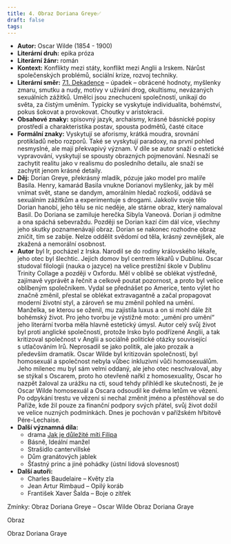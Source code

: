 ```yaml
---
title: 4. Obraz Doriana Greye✅
draft: false
tags:
---
```

 * **Autor:** Oscar Wilde (1854 - 1900)
* **Literární druh:** epika próza
* **Literární žánr:** román
* **Kontext:** Konflikty mezi státy, konflikt mezi Anglii a Irskem. Nárůst společenských problémů, sociální krize, rozvoj techniky.
* **Literární směr:** [7.1. Dekadence](7.1.%20Dekadence.md) – úpadek – obrácené hodnoty, myšlenky zmaru, smutku a nudy, motivy v užívání drog, okultismu, nevázaných sexuálních zážitků. Umělci jsou znechuceni společností, unikají do světa, za čistým uměním. Typicky se vyskytuje individualita, bohémství, pokus šokovat a provokovat. Choutky v aristokracii.
* **Obsahové znaky:** spisovný jazyk, archaismy, krásné básnické popisy prostředí a charakteristika postav, spousta podmětů, časté citace
* **Formální znaky:** Vyskytují se aforismy, krátká moudra, srovnání protikladů nebo rozporů. Také se vyskytují paradoxy, na první pohled nesmyslné, ale mají překvapivý význam. V díle se autor snaží o estetické vypravování, vyskytují se spousty obrazných pojmenování. Nesnaží se zachytit realitu jako v realismu do posledního detailu, ale snaží se zachytit jenom krásné detaily.
* **Děj:** Dorian Greye, překrásný mladík, pózuje jako model pro malíře Basila. Henry, kamarád Basila vnukne Dorianovi myšlenky, jak by měl vnímat svět, stane se dandym, amorálním hledač rozkoší, oddává se sexuálním zážitkům a experimentuje s drogami. Jakkoliv svoje tělo Dorian hanobí, jeho tělu se nic neděje, ale stárne obraz, který namaloval Basil. Do Doriana se zamiluje herečka Sibyla Vaneová. Dorian ji odmítne a ona spáchá sebevraždu. Později se Dorian kazí čím dál více, všechny jeho skutky poznamenávají obraz. Dorian se nakonec rozhodne obraz zničit, tím se zabije. Nelze oddělit svědomí od těla, krásný zevnějšek, ale zkažená a nemorální osobnost.
* **Autor** byl Ir, pocházel z Irska. Narodil se do rodiny královského lékaře, jeho otec byl šlechtic. Jejich domov byl centrem lékařů v Dublinu. Oscar studoval filologii (nauka o jazyce) na velice prestižní škole v Dublinu Trinity Collage a později v Oxfordu. Měl v oblibě se oblékat výstředně, zajímavě vyprávět a řečnit a celkově poutat pozornost, a proto byl velice oblíbeným společníkem. Vydal se přednášet po Americe, tento výlet ho značně změnil, přestal se oblékat extravagantně a začal propagovat moderní životní styl, a zároveň se mu změnil pohled na umění. Manželka, se kterou se oženil, mu zajistila luxus a on si mohl dále žít bohémský život. Pro jeho tvorbu je výstižné moto: „umění pro umění“ jeho literární tvorba měla hlavně estetický úmysl. Autor celý svůj život byl proti anglické společnosti, protože Irsko bylo podřízené Anglii, a tak kritizoval společnost v Anglii a sociálně politické otázky související s utlačováním Irů. Neprosadil se jako politik, ale jako prozaik a především dramatik. Oscar Wilde byl kritizován společností, byl homosexuál a společnost nebyla vůbec inkluzivní vůči homosexuálům. Jeho milenec mu byl sám velmi oddaný, ale jeho otec neschvaloval, aby se stýkal s Oscarem, proto ho otevřeně nařkl z homosexuality, Oscar ho nazpět žaloval za urážku na cti, soud tehdy přihlédl ke skutečnosti, že je Oscar Wilde homosexuál a Oscara odsoudil ke dvěma letům ve vězení. Po odpykání trestu ve vězení si nechal změnit jméno a přestěhoval se do Paříže, kde žil pouze za finanční podpory svých přátel, svůj život dožil ve velice nuzných podmínkách. Dnes je pochován v pařížském hřbitově Pére-Lechaise.
* **Další významná díla:** 
	* drama [Jak je důležité míti Filipa](5.%20Jak%20je%20důležité%20míti%20Filipa✅.md)
	* Básně, Ideální manžel
	* Strašidlo cantervillské
	* Dům granátových jablek
	* Šťastný princ a jiné pohádky (ústní lidová slovesnost)
* **Další autoři:** 
	* Charles Baudelaire – Květy zla
	* Jean Artur Rimbaud – Opilý koráb
	* František Xaver Šalda – Boje o zítřek

Zmínky: 
	Obraz Doriana Greye – Oscar Wilde
	Obraz Doriana Graye

Obraz

Obraz Doriana Graye